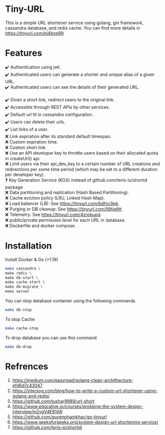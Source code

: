 # Tiny-URL
This is a simple URL shortener service using golang, gin framework, cassandra database, and redis cache. You can find more details in https://tinyurl.com/bj4bne99.

# Features

:heavy_check_mark: Authentication using jwt. <br/>
:heavy_check_mark: Authenticated users can generate a shorter and unique alias of a given URL.<br/>
:heavy_check_mark: Authenticated users can see the details of their generated URL.<br/>   
:heavy_check_mark: Given a short link, redirect users to the original link. <br/>
:heavy_check_mark: Accessible through REST APIs by other services.<br/>
:heavy_check_mark: Default url ttl in cassandra configuration. <br/>
:heavy_check_mark: Users can delete their urls. <br/>
:heavy_check_mark: List links of a user. <br/>
:x: Link expiration after its standard default timespan. <br/>
:x: Custom expiration time. <br/> 
:x: Custom short link.  <br/>
:x: Use an API developer key to throttle users based on their allocated quota in createUrl() api.<br/>
:x: Limit users via their api_dev_key to a certain number of URL creations and redirections per some time period (which may be set to a different duration per developer key). <br/>
:question: Key Generation Service (KGS) instead of github.com/teris-io/shortid package <br/>
:x: Data partitioning and replication (Hash Based Partitioning). <br/>
:x: Cache eviction policy (LRU, Linked Hash Map). <br/>
:x: Load balancer (LB): See https://tinyurl.com/bdfnc9pk. <br/>
:x: Purging or DB cleanup: See https://tinyurl.com/56tje6tt. <br/>
:x: Telemetry: See https://tinyurl.com/4zrpbupd. <br/>
:x: public/private permission level for each URL in database. <br/>
:x: Dockerfile and docker compose. <br/>

# Installation

Install Docker & Go (>1.18)

```bash
make cassandra \
make redis \
make db-start \
make cache-start \
make db-migrate \
make server
```
You can stop database container using the following commands

```bash
make db-stop
```
To stop Cache

```bash
make cache-stop
```
To drop database you can use this command

```bash
make db-drop
```

# Refrences

1. https://medium.com/easyread/golang-clean-archithecture-efd6d7c43047
2. https://intersog.com/blog/how-to-write-a-custom-url-shortener-using-golang-and-redis/
3. https://github.com/tushar9989/url-short
4. https://www.educative.io/courses/grokking-the-system-design-interview/m2ygV4E81AR
5. https://github.com/quyenphamkhac/go-tinyurl
6. https://www.geeksforgeeks.org/system-design-url-shortening-service/
7. https://github.com/teris-io/shortid

